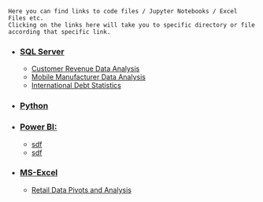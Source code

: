 
```
Here you can find links to code files / Jupyter Notebooks / Excel Files etc.
Clicking on the links here will take you to specific directory or file according that specific link.
```


- ### [SQL Server](/SQL)
  - [Customer Revenue Data Analysis](/SQL/Retail%20Data%20Analysis)
  - [Mobile Manufacturer Data Analysis](/SQL/Mobile%20Manufacturer%20Data%20Analysis)
  - [International Debt Statistics](/SQL/Analyze%20International%20Debt%20Statistics/notebook.ipynb)


- ### [Python](/Python)


- ### [Power BI:](/Power%20BI)
  - [sdf]()
  - [sdf]()


- ### [MS-Excel](/Excel)
  - [Retail Data Pivots and Analysis]()

